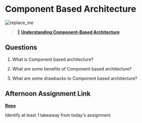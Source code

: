# Component Based Architecture

![replace_me](https://codeworks.blob.core.windows.net/public/assets/img/illustrations/placeholder.svg)

> **📖 [Understanding Component-Based Architecture](https://codeworksacademy.com/fs-student-guide/resources/wk6/01-Component-Based-Architecture)**

## Questions

1. What is Component based architecture?


2. What are some benefits of Component based architecture?

3. What are some drawbacks to Component based architecture?

## Afternoon Assignment Link

**[Repo](https://github.com/TungLe0319/<ASSIGNMENT_REPO>)**

Identify at least 1 takeaway from today's assignment
